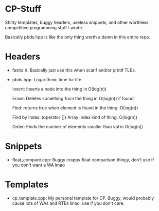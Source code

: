 # CP-Stuff
Shitty templates, buggy headers, useless snippets, and other worthless competitive programming stuff I wrote.

Basically pbds.hpp is like the only thing worth a damn in this entire repo.


# Headers

- fastio.h: Basically just use this when scanf and/or printf TLEs.




- pbds.hpp:	Logarithmic time for life.

	Insert: Inserts a node into the thing in O(log(n))
	
	Erase: Deletes something from the thing in O(log(n)) if found
	
	Find: returns true when element is found in the thing. O(log(n))
	
	Find by Index: (operator []) Array index kind of thing. O(log(n))
	
	Order: Finds the number of elements smaller than val in O(log(n))
	
	
# Snippets

- float_compare.cpp: Buggy crappy float comparison thingy, don't use if you don't want a WA lmao


# Templates

- cp_template.cpp: My personal template for CP. Buggy, would probably cause lots of WAs and RTEs lmao, use if you don't care.
